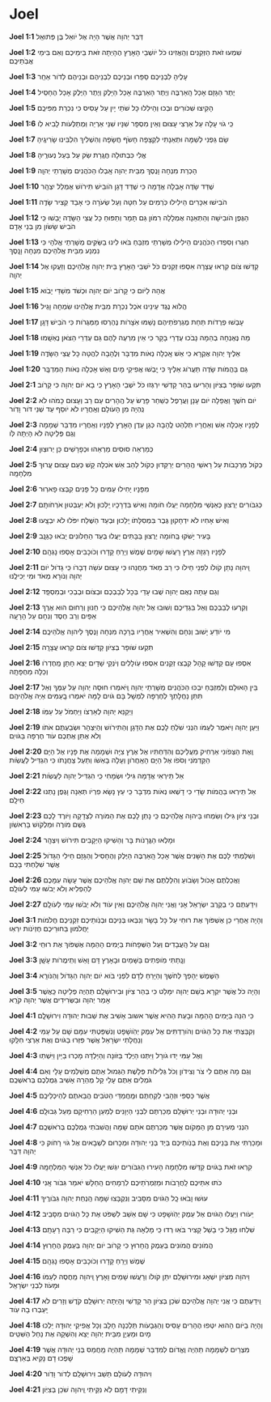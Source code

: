 # Joel

**Joel 1:1**   דְּבַר יְהוָה אֲשֶׁר הָיָה אֶל יֹואֵל בֶּן פְּתוּאֵֽל

**Joel 1:2**   שִׁמְעוּ זֹאת הַזְּקֵנִים וְהַֽאֲזִינוּ כֹּל יֹושְׁבֵי הָאָרֶץ הֶהָיְתָה זֹּאת בִּֽימֵיכֶם וְאִם בִּימֵי אֲבֹֽתֵיכֶֽם

**Joel 1:3**   עָלֶיהָ לִבְנֵיכֶם סַפֵּרוּ וּבְנֵיכֶם לִבְנֵיהֶם וּבְנֵיהֶם לְדֹור אַחֵֽר

**Joel 1:4**   יֶתֶר הַגָּזָם אָכַל הָֽאַרְבֶּה וְיֶתֶר הָאַרְבֶּה אָכַל הַיָּלֶק וְיֶתֶר הַיֶּלֶק אָכַל הֶחָסִֽיל

**Joel 1:5**   הָקִיצוּ שִׁכֹּורִים וּבְכוּ וְהֵילִלוּ כָּל שֹׁתֵי יָיִן עַל עָסִיס כִּי נִכְרַת מִפִּיכֶֽם

**Joel 1:6**   כִּֽי גֹוי עָלָה עַל אַרְצִי עָצוּם וְאֵין מִסְפָּר שִׁנָּיו שִׁנֵּי אַרְיֵה וּֽמְתַלְּעֹות לָבִיא לֹֽו

**Joel 1:7**   שָׂם גַּפְנִי לְשַׁמָּה וּתְאֵנָתִי לִקְצָפָה חָשֹׂף חֲשָׂפָהּ וְהִשְׁלִיךְ הִלְבִּינוּ שָׂרִיגֶֽיהָ

**Joel 1:8**   אֱלִי כִּבְתוּלָה חֲגֻֽרַת שַׂק עַל בַּעַל נְעוּרֶֽיהָ

**Joel 1:9**   הָכְרַת מִנְחָה וָנֶסֶךְ מִבֵּית יְהוָה אָֽבְלוּ הַכֹּהֲנִים מְשָׁרְתֵי יְהוָֽה

**Joel 1:10**   שֻׁדַּד שָׂדֶה אָבְלָה אֲדָמָה כִּי שֻׁדַּד דָּגָן הֹובִישׁ תִּירֹושׁ אֻמְלַל יִצְהָֽר

**Joel 1:11**   הֹבִישׁוּ אִכָּרִים הֵילִילוּ כֹּֽרְמִים עַל חִטָּה וְעַל שְׂעֹרָה כִּי אָבַד קְצִיר שָׂדֶֽה

**Joel 1:12**   הַגֶּפֶן הֹובִישָׁה וְהַתְּאֵנָה אֻמְלָלָה רִמֹּון גַּם תָּמָר וְתַפּוּחַ כָּל עֲצֵי הַשָּׂדֶה יָבֵשׁוּ כִּֽי הֹבִישׁ שָׂשֹׂון מִן בְּנֵי אָדָֽם

**Joel 1:13**   חִגְרוּ וְסִפְדוּ הַכֹּהֲנִים הֵילִילוּ מְשָׁרְתֵי מִזְבֵּחַ בֹּאוּ לִינוּ בַשַּׂקִּים מְשָׁרְתֵי אֱלֹהָי כִּי נִמְנַע מִבֵּית אֱלֹהֵיכֶם מִנְחָה וָנָֽסֶךְ

**Joel 1:14**   קַדְּשׁוּ צֹום קִרְאוּ עֲצָרָה אִסְפוּ זְקֵנִים כֹּל יֹשְׁבֵי הָאָרֶץ בֵּית יְהוָה אֱלֹהֵיכֶם וְזַעֲקוּ אֶל יְהוָֽה

**Joel 1:15**   אֲהָהּ לַיֹּום כִּי קָרֹוב יֹום יְהוָה וּכְשֹׁד מִשַׁדַּי יָבֹֽוא

**Joel 1:16**   הֲלֹוא נֶגֶד עֵינֵינוּ אֹכֶל נִכְרָת מִבֵּית אֱלֹהֵינוּ שִׂמְחָה וָגִֽיל

**Joel 1:17**   עָבְשׁוּ פְרֻדֹות תַּחַת מֶגְרְפֹתֵיהֶם נָשַׁמּוּ אֹֽצָרֹות נֶהֶרְסוּ מַמְּגֻרֹות כִּי הֹבִישׁ דָּגָֽן

**Joel 1:18**   מַה נֶּאֶנְחָה בְהֵמָה נָבֹכוּ עֶדְרֵי בָקָר כִּי אֵין מִרְעֶה לָהֶם גַּם עֶדְרֵי הַצֹּאן נֶאְשָֽׁמוּ

**Joel 1:19**   אֵלֶיךָ יְהוָה אֶקְרָא כִּי אֵשׁ אָֽכְלָה נְאֹות מִדְבָּר וְלֶהָבָה לִהֲטָה כָּל עֲצֵי הַשָּׂדֶֽה

**Joel 1:20**   גַּם בַּהֲמֹות שָׂדֶה תַּעֲרֹוג אֵלֶיךָ כִּי יָֽבְשׁוּ אֲפִיקֵי מָיִם וְאֵשׁ אָכְלָה נְאֹות הַמִּדְבָּֽר 

**Joel 2:1**   תִּקְעוּ שֹׁופָר בְּצִיֹּון וְהָרִיעוּ בְּהַר קָדְשִׁי יִרְגְּזוּ כֹּל יֹשְׁבֵי הָאָרֶץ כִּֽי בָא יֹום יְהוָה כִּי קָרֹֽוב

**Joel 2:2**   יֹום חֹשֶׁךְ וַאֲפֵלָה יֹום עָנָן וַעֲרָפֶל כְּשַׁחַר פָּרֻשׂ עַל הֶֽהָרִים עַם רַב וְעָצוּם כָּמֹהוּ לֹא נִֽהְיָה מִן הָעֹולָם וְאַֽחֲרָיו לֹא יֹוסֵף עַד שְׁנֵי דֹּור וָדֹֽור

**Joel 2:3**   לְפָנָיו אָכְלָה אֵשׁ וְאַחֲרָיו תְּלַהֵט לֶֽהָבָה כְּגַן עֵדֶן הָאָרֶץ לְפָנָיו וְאַֽחֲרָיו מִדְבַּר שְׁמָמָה וְגַם פְּלֵיטָה לֹא הָיְתָה לֹּֽו

**Joel 2:4**   כְּמַרְאֵה סוּסִים מַרְאֵהוּ וּכְפָרָשִׁים כֵּן יְרוּצֽוּן

**Joel 2:5**   כְּקֹול מַרְכָּבֹות עַל רָאשֵׁי הֶֽהָרִים יְרַקֵּדוּן כְּקֹול לַהַב אֵשׁ אֹכְלָה קָשׁ כְּעַם עָצוּם עֱרוּךְ מִלְחָמָֽה

**Joel 2:6**   מִפָּנָיו יָחִילוּ עַמִּים כָּל פָּנִים קִבְּצוּ פָארֽוּר

**Joel 2:7**   כְּגִבֹּורִים יְרֻצוּן כְּאַנְשֵׁי מִלְחָמָה יַעֲלוּ חֹומָה וְאִישׁ בִּדְרָכָיו יֵֽלֵכוּן וְלֹא יְעַבְּטוּן אֹרְחֹותָֽם

**Joel 2:8**   וְאִישׁ אָחִיו לֹא יִדְחָקוּן גֶּבֶר בִּמְסִלָּתֹו יֵֽלֵכוּן וּבְעַד הַשֶּׁלַח יִפֹּלוּ לֹא יִבְצָֽעוּ

**Joel 2:9**   בָּעִיר יָשֹׁקּוּ בַּֽחֹומָה יְרֻצוּן בַּבָּתִּים יַעֲלוּ בְּעַד הַחַלֹּונִים יָבֹאוּ כַּגַּנָּֽב

**Joel 2:10**   לְפָנָיו רָגְזָה אֶרֶץ רָעֲשׁוּ שָׁמָיִם שֶׁמֶשׁ וְיָרֵחַ קָדָרוּ וְכֹוכָבִים אָסְפוּ נָגְהָֽם

**Joel 2:11**   וַֽיהוָה נָתַן קֹולֹו לִפְנֵי חֵילֹו כִּי רַב מְאֹד מַחֲנֵהוּ כִּי עָצוּם עֹשֵׂה דְבָרֹו כִּֽי גָדֹול יֹום יְהוָה וְנֹורָא מְאֹד וּמִי יְכִילֶֽנּוּ

**Joel 2:12**   וְגַם עַתָּה נְאֻם יְהוָה שֻׁבוּ עָדַי בְּכָל לְבַבְכֶם וּבְצֹום וּבְבְכִי וּבְמִסְפֵּֽד

**Joel 2:13**   וְקִרְעוּ לְבַבְכֶם וְאַל בִּגְדֵיכֶם וְשׁוּבוּ אֶל יְהוָה אֱלֹֽהֵיכֶם כִּֽי חַנּוּן וְרַחוּם הוּא אֶרֶךְ אַפַּיִם וְרַב חֶסֶד וְנִחָם עַל הָרָעָֽה

**Joel 2:14**   מִי יֹודֵעַ יָשׁוּב וְנִחָם וְהִשְׁאִיר אַֽחֲרָיו בְּרָכָה מִנְחָה וָנֶסֶךְ לַיהוָה אֱלֹהֵיכֶֽם

**Joel 2:15**   תִּקְעוּ שֹׁופָר בְּצִיֹּון קַדְּשׁוּ צֹום קִרְאוּ עֲצָרָֽה

**Joel 2:16**   אִסְפוּ עָם קַדְּשׁוּ קָהָל קִבְצוּ זְקֵנִים אִסְפוּ עֹֽולָלִים וְיֹנְקֵי שָׁדָיִם יֵצֵא חָתָן מֵֽחֶדְרֹו וְכַלָּה מֵחֻפָּתָֽהּ

**Joel 2:17**   בֵּין הָאוּלָם וְלַמִּזְבֵּחַ יִבְכּוּ הַכֹּהֲנִים מְשָׁרְתֵי יְהוָה וְֽיֹאמְרוּ חוּסָה יְהוָה עַל עַמֶּךָ וְאַל תִּתֵּן נַחֲלָתְךָ לְחֶרְפָּה לִמְשָׁל בָּם גֹּויִם לָמָּה יֹאמְרוּ בָֽעַמִּים אַיֵּה אֱלֹהֵיהֶֽם

**Joel 2:18**   וַיְקַנֵּא יְהוָה לְאַרְצֹו וַיַּחְמֹל עַל עַמֹּֽו

**Joel 2:19**   וַיַּעַן יְהוָה וַיֹּאמֶר לְעַמֹּו הִנְנִי שֹׁלֵחַ לָכֶם אֶת הַדָּגָן וְהַתִּירֹושׁ וְהַיִּצְהָר וּשְׂבַעְתֶּם אֹתֹו וְלֹא אֶתֵּן אֶתְכֶם עֹוד חֶרְפָּה בַּגֹּויִֽם

**Joel 2:20**   וְֽאֶת הַצְּפֹונִי אַרְחִיק מֵעֲלֵיכֶם וְהִדַּחְתִּיו אֶל אֶרֶץ צִיָּה וּשְׁמָמָה אֶת פָּנָיו אֶל הַיָּם הַקַּדְמֹנִי וְסֹפֹו אֶל הַיָּם הָאַֽחֲרֹון וְעָלָה בָאְשֹׁו וְתַעַל צַחֲנָתֹו כִּי הִגְדִּיל לַעֲשֹֽׂות

**Joel 2:21**   אַל תִּֽירְאִי אֲדָמָה גִּילִי וּשְׂמָחִי כִּֽי הִגְדִּיל יְהוָה לַעֲשֹֽׂות

**Joel 2:22**   אַל תִּֽירְאוּ בַּהֲמֹות שָׂדַי כִּי דָשְׁאוּ נְאֹות מִדְבָּר כִּֽי עֵץ נָשָׂא פִרְיֹו תְּאֵנָה וָגֶפֶן נָתְנוּ חֵילָֽם

**Joel 2:23**   וּבְנֵי צִיֹּון גִּילוּ וְשִׂמְחוּ בַּיהוָה אֱלֹֽהֵיכֶם כִּֽי נָתַן לָכֶם אֶת הַמֹּורֶה לִצְדָקָה וַיֹּורֶד לָכֶם גֶּשֶׁם מֹורֶה וּמַלְקֹושׁ בָּרִאשֹֽׁון

**Joel 2:24**   וּמָלְאוּ הַגֳּרָנֹות בָּר וְהֵשִׁיקוּ הַיְקָבִים תִּירֹושׁ וְיִצְהָֽר

**Joel 2:25**   וְשִׁלַּמְתִּי לָכֶם אֶת הַשָּׁנִים אֲשֶׁר אָכַל הָֽאַרְבֶּה הַיֶּלֶק וְהֶחָסִיל וְהַגָּזָם חֵילִי הַגָּדֹול אֲשֶׁר שִׁלַּחְתִּי בָּכֶֽם

**Joel 2:26**   וַאֲכַלְתֶּם אָכֹול וְשָׂבֹועַ וְהִלַּלְתֶּם אֶת שֵׁם יְהוָה אֱלֹהֵיכֶם אֲשֶׁר עָשָׂה עִמָּכֶם לְהַפְלִיא וְלֹא יֵבֹשׁוּ עַמִּי לְעֹולָֽם

**Joel 2:27**   וִידַעְתֶּם כִּי בְקֶרֶב יִשְׂרָאֵל אָנִי וַאֲנִי יְהוָה אֱלֹהֵיכֶם וְאֵין עֹוד וְלֹא יֵבֹשׁוּ עַמִּי לְעֹולָֽם 

**Joel 3:1**   וְהָיָה אַֽחֲרֵי כֵן אֶשְׁפֹּוךְ אֶת רוּחִי עַל כָּל בָּשָׂר וְנִבְּאוּ בְּנֵיכֶם וּבְנֹֽותֵיכֶם זִקְנֵיכֶם חֲלֹמֹות יַחֲלֹמוּן בַּחוּרֵיכֶם חֶזְיֹנֹות יִרְאֽוּ

**Joel 3:2**   וְגַם עַל הָֽעֲבָדִים וְעַל הַשְּׁפָחֹות בַּיָּמִים הָהֵמָּה אֶשְׁפֹּוךְ אֶת רוּחִֽי

**Joel 3:3**   וְנָֽתַתִּי מֹֽופְתִים בַּשָּׁמַיִם וּבָאָרֶץ דָּם וָאֵשׁ וְתִֽימֲרֹות עָשָֽׁן

**Joel 3:4**   הַשֶּׁמֶשׁ יֵהָפֵךְ לְחֹשֶׁךְ וְהַיָּרֵחַ לְדָם לִפְנֵי בֹּוא יֹום יְהוָה הַגָּדֹול וְהַנֹּורָֽא

**Joel 3:5**   וְהָיָה כֹּל אֲשֶׁר יִקְרָא בְּשֵׁם יְהוָה יִמָּלֵט כִּי בְּהַר צִיֹּון וּבִירוּשָׁלִַם תִּֽהְיֶה פְלֵיטָה כַּֽאֲשֶׁר אָמַר יְהוָה וּבַשְּׂרִידִים אֲשֶׁר יְהוָה קֹרֵֽא 

**Joel 4:1**   כִּי הִנֵּה בַּיָּמִים הָהֵמָּה וּבָעֵת הַהִיא אֲשֶׁר אשוב אָשִׁיב אֶת שְׁבוּת יְהוּדָה וִירוּשָׁלִָֽ͏ם

**Joel 4:2**   וְקִבַּצְתִּי אֶת כָּל הַגֹּויִם וְהֹורַדְתִּים אֶל עֵמֶק יְהֹֽושָׁפָט וְנִשְׁפַּטְתִּי עִמָּם שָׁם עַל עַמִּי וְנַחֲלָתִי יִשְׂרָאֵל אֲשֶׁר פִּזְּרוּ בַגֹּויִם וְאֶת אַרְצִי חִלֵּֽקוּ

**Joel 4:3**   וְאֶל עַמִּי יַדּוּ גֹורָל וַיִּתְּנוּ הַיֶּלֶד בַּזֹּונָה וְהַיַּלְדָּה מָכְרוּ בַיַּיִן וַיִּשְׁתּֽוּ

**Joel 4:4**   וְגַם מָה אַתֶּם לִי צֹר וְצִידֹון וְכֹל גְּלִילֹות פְּלָשֶׁת הַגְּמוּל אַתֶּם מְשַׁלְּמִים עָלָי וְאִם גֹּמְלִים אַתֶּם עָלַי קַל מְהֵרָה אָשִׁיב גְּמֻלְכֶם בְּרֹאשְׁכֶֽם

**Joel 4:5**   אֲשֶׁר כַּסְפִּי וּזְהָבִי לְקַחְתֶּם וּמַֽחֲמַדַּי הַטֹּבִים הֲבֵאתֶם לְהֵיכְלֵיכֶֽם

**Joel 4:6**   וּבְנֵי יְהוּדָה וּבְנֵי יְרוּשָׁלִַם מְכַרְתֶּם לִבְנֵי הַיְּוָנִים לְמַעַן הַרְחִיקָם מֵעַל גְּבוּלָֽם

**Joel 4:7**   הִנְנִי מְעִירָם מִן הַמָּקֹום אֲשֶׁר מְכַרְתֶּם אֹתָם שָׁמָּה וַהֲשִׁבֹתִי גְמֻלְכֶם בְּרֹאשְׁכֶֽם

**Joel 4:8**   וּמָכַרְתִּי אֶת בְּנֵיכֶם וְאֶת בְּנֹֽותֵיכֶם בְּיַד בְּנֵי יְהוּדָה וּמְכָרוּם לִשְׁבָאיִם אֶל גֹּוי רָחֹוק כִּי יְהוָה דִּבֵּֽר

**Joel 4:9**   קִרְאוּ זֹאת בַּגֹּויִם קַדְּשׁוּ מִלְחָמָה הָעִירוּ הַגִּבֹּורִים יִגְּשׁוּ יַֽעֲלוּ כֹּל אַנְשֵׁי הַמִּלְחָמָֽה

**Joel 4:10**   כֹּתּוּ אִתֵּיכֶם לַֽחֲרָבֹות וּמַזְמְרֹֽתֵיכֶם לִרְמָחִים הַֽחַלָּשׁ יֹאמַר גִּבֹּור אָֽנִי

**Joel 4:11**   עוּשׁוּ וָבֹאוּ כָֽל הַגֹּויִם מִסָּבִיב וְנִקְבָּצוּ שָׁמָּה הַֽנְחַת יְהוָה גִּבֹּורֶֽיךָ

**Joel 4:12**   יֵעֹורוּ וְיַעֲלוּ הַגֹּויִם אֶל עֵמֶק יְהֹֽושָׁפָט כִּי שָׁם אֵשֵׁב לִשְׁפֹּט אֶת כָּל הַגֹּויִם מִסָּבִֽיב

**Joel 4:13**   שִׁלְחוּ מַגָּל כִּי בָשַׁל קָצִיר בֹּאֽוּ רְדוּ כִּֽי מָלְאָה גַּת הֵשִׁיקוּ הַיְקָבִים כִּי רַבָּה רָעָתָֽם

**Joel 4:14**   הֲמֹונִים הֲמֹונִים בְּעֵמֶק הֶֽחָרוּץ כִּי קָרֹוב יֹום יְהוָה בְּעֵמֶק הֶחָרֽוּץ

**Joel 4:15**   שֶׁמֶשׁ וְיָרֵחַ קָדָרוּ וְכֹוכָבִים אָסְפוּ נָגְהָֽם

**Joel 4:16**   וַיהוָה מִצִּיֹּון יִשְׁאָג וּמִירוּשָׁלִַם יִתֵּן קֹולֹו וְרָעֲשׁוּ שָׁמַיִם וָאָרֶץ וַֽיהוָה מַֽחֲסֶה לְעַמֹּו וּמָעֹוז לִבְנֵי יִשְׂרָאֵֽל

**Joel 4:17**   וִֽידַעְתֶּם כִּי אֲנִי יְהוָה אֱלֹהֵיכֶם שֹׁכֵן בְּצִיֹּון הַר קָדְשִׁי וְהָיְתָה יְרוּשָׁלִַם קֹדֶשׁ וְזָרִים לֹא יַֽעַבְרוּ בָהּ עֹֽוד

**Joel 4:18**   וְהָיָה בַיֹּום הַהוּא יִטְּפוּ הֶהָרִים עָסִיס וְהַגְּבָעֹות תֵּלַכְנָה חָלָב וְכָל אֲפִיקֵי יְהוּדָה יֵלְכוּ מָיִם וּמַעְיָן מִבֵּית יְהוָה יֵצֵא וְהִשְׁקָה אֶת נַחַל הַשִּׁטִּֽים

**Joel 4:19**   מִצְרַיִם לִשְׁמָמָה תִֽהְיֶה וֶאֱדֹום לְמִדְבַּר שְׁמָמָה תִּֽהְיֶה מֵֽחֲמַס בְּנֵי יְהוּדָה אֲשֶׁר שָׁפְכוּ דָם נָקִיא בְּאַרְצָֽם

**Joel 4:20**   וִיהוּדָה לְעֹולָם תֵּשֵׁב וִירוּשָׁלִַ͏ם לְדֹור וָדֹֽור

**Joel 4:21**   וְנִקֵּיתִי דָּמָם לֹֽא נִקֵּיתִי וַֽיהוָה שֹׁכֵן בְּצִיֹּֽון